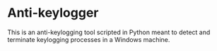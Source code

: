 # Anti-keylogger
This is an anti-keylogging tool scripted in Python meant to detect and terminate keylogging processes in a Windows machine.
